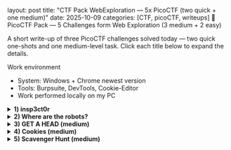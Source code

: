 layout: post
title: "CTF Pack WebExploration — 5x PicoCTF (two quick + one medium)"
date: 2025-10-09
categories: [CTF, picoCTF, writeups]
🧩 PicoCTF Pack — 5 Challenges form Web Exploration (3 medium + 2 easy)

A short write-up of three PicoCTF challenges solved today — two quick one-shots and one medium-level task.
Click each title below to expand the details.

Work environment
- System: Windows + Chrome newest version
- Tools: Burpsuite, DevTools, Cookie-Editor
- Work performed locally on my PC  

<details> <summary><b>1) insp3ct0r </b></summary>
Inspector
🔍 Description
 
First task from Web Exploration field. Here we will have to use DevTools to inspect the site and find the flag.

🛠️ What I did

Opened the page: 
<code>http://jupiter.challenges.picoctf.org:9670</code>
And I was on the page:
<img src="...assets/img/Web Exploration/insp3ct0r/5.png" width="600"> 
And I click on the HOW tab. Here we can see that to make this site creator used a HTML, CSS and JS.
<img src="..assets/img/Web Exploration/insp3ct0r/6.png" width="600"> 

1. I open DevTool (F12) and start inspecting DOM. Almost immediately I found 1st part of the flag in the HTML file:  
"<img src="..assets/img/Web Exploration/insp3ct0r/1.png" width="600"> " width="600">  
2. Then I move to sources and check mycss.css where I found 2nd part of the flag  
<img src="..assets/img/Web Exploration/insp3ct0r/5.png" width="600"> 
3. And then move to myjs.js where the last part of the flag is waiting. 
<img src="../assets/img/ctf-2025-whats-netcat/2.png" width="600">  

</details>
<details> <summary><b>2) Where are the robots? </b></summary>
 Where are the robots?
🔍 Description
 
Pretty simple challenge. As the name indicates we will be checking robots.txt file  

🛠️ Steps

1. I open an URL given in the task, and I add at the end of it /robots.txt 
(<i>a text file that website owners create to tell web crawlers (like search engine bots) which pages or directories on their site should not be crawled</i>)  
<img src="assets/img/Web Exploration/where are the robots/1.png" width="600">  
2. In the robot.txt we can see disallow file.html. I puit it at the end of the URL:  
<img src="assets/img/Web Exploration/where are the robots/2.png" width="600">  

And we got the 2nd flag:  
<img src="../assets/img/ctf-2025-warm-up/2.png" width="600">

</details>
<details> <summary><b>3) GET A HEAD (medium)</b></summary>
GET A HEAD — (medium)
🔍 Description

A medium-level challenge involving the Burp Suite to manipulate the HTTPS requests.

🛠️ Steps to solve

1. Open the link from the task: http://mercury.picoctf.net:21939/  
<img src="../assets/img/Web Exploration/GET A HEAD/4.png" width="600">  
2. The site changes color accordingly to the button we click. If we click blue option there is POST request, when red there is a GET  
BLUE:  
<img src="../assets/img/Web Exploration/GET A HEAD/5.png" width="600">  
RED:  
<img src="../assets/img/Web Exploration/GET A HEAD/6.png" width="600">  
3. As the title of the challenge is GET a HEAD - I assume the GET is the request we want to experiment with. I intercept GET request and switch GET for HEAD - as in the challenge title and send
And there it is! The flag:  
<img src="../assets/img/Web Exploration/GET A HEAD/3.png" width="600">

</details>
<details> <summary><b>4) Cookies (medium)</b></summary>
Cookies — (medium)
🔍 Description
Who doesn't love cookies? Try to figure out the best one.
Here we will have to use cookies to find the flag. I'll use Chrome add-on Cookie-Manager - which allows users to view, edit, delete, and manage the cookies stored by their browse

🛠️ Steps to solve

1. I opened the page: http://mercury.picoctf.net:17781/ It looked like this:  
<img src="../assets/img/Web Exploration/Cookies/1.png" width="600">  
After opening page we could see only one cookie Named: name with Value: -1  
3. First I opened Cookie-Editor add-on and tried to add earch for the cookie from the placeholder in the search bar: snickerdoodle - it was proper value, but wrong cookie. We got new cookie with value 0  
4. Idea that popped in my head was: There is too many kind of cookies to tre guessing it :D. Let's try from a different angle.  
<img src="../assets/img/Web Exploration/Cookies/3.png" width="600">  
5. I use Cookie-Editor to change the cookie value from 0, to 1 save it and reload the page and we got next cookie name but still wrong  
6. Then I trieds 50, 40, 30 - nothing. Tried 20 and it works but wrong cookie (at this point I hoped the last one will be the flag) so I tried 29 - nothing, then 28 - cookie, but again, not very special... :)  
7. Finally I found the right one!  
<img src="../assets/img/Web Exploration/Cookies/4.png" width="600">  

I'll add automated solution with Burp Suite intruder or another script soon, because it seems very so i'll leave place here for it! :D

</details>
<details> <summary><b>5) Scavenger Hunt (medium)</b></summary>
Cookies — (medium)
🔍 Description
There is some interesting information hidden around this site.
We will search throrugh the page, to find parts of the flag.

🛠️ What I did

1. First ofcourse I open the page: http://mercury.picoctf.net:5080/  
2. And start classic from DevTools and DOM analyzing and immediately we can see first part of the flag  
<img src="..assets/img/Web Exploration/Scavenger Hunt/2.png" width="600">  
3. Then I go to sources and and CSS and here is the 2nd part... however we don't know how many parts there is, I don't think it will be only 3 :D  
<img src="..assets/img/Web Exploration/Scavenger Hunt/3.png" width="600">  
4. Let's go see the js file. Here we have hint <i>How can I keep Google from indexing my website?</i> instead of the flag part:
5. The idea that comes to my mind is to check as in previous challenge - robots.txt - so I add it to the URL and there it is 3rd part with another hint
<img src="..assets/img/Web Exploration/Scavenger Hunt/1.png" width="600">  
6. Here I stucked for a moment, had no really idea where to search only hint was that its apache. After about ~1hr of tries and doing some resarch I found that: .htaccess is a configuration file used by Apache-based web servers and it worked - I replaced /robots.txt at the end of the URL with /.htaccess and I found it 4th part of the flag with another hint  
<img src="..assets/img/Web Exploration/Scavenger Hunt/1.png" width="600">
7. And another resarch, after some time I found that DS_Store is a file that stores custom attributes of its containing folder, such as folder view options, icon positions - It took me a while to find out, but there is final part!
<img src="..assets/img/Web Exploration/Scavenger Hunt/7.png" width="600">

</details>
